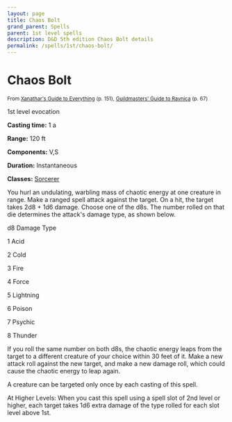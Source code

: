 ```yaml
---
layout: page
title: Chaos Bolt
grand_parent: Spells
parent: 1st level spells 
description: D&D 5th edition Chaos Bolt details
permalink: /spells/1st/chaos-bolt/
---
```


# Chaos Bolt

<small>From <a target="_blank" href="https://dnd.wizards.com/products/tabletop-games/rpg-products/xanathars-guide-everything">Xanathar's Guide to Everything</a> (p. 151), <a target="_blank" href="https://dnd.wizards.com/products/tabletop-games/rpg-products/guildmasters-guide-ravnica">Guildmasters' Guide to Ravnica</a> (p. 67)</small>


1st level evocation

**Casting time:** 1 a

**Range:** 120 ft

**Components:** V,S 

**Duration:** Instantaneous

**Classes:** [Sorcerer](/classes/sorcerer/)

You hurl an undulating, warbling mass of chaotic energy at one creature in range. Make a ranged spell attack against the target. On a hit, the target takes 2d8 + 1d6 damage. Choose one of the d8s. The number rolled on that die determines the attack's damage type, as shown below.

d8	Damage Type

  1	Acid

  2	Cold

  3	Fire

  4	Force

  5	Lightning

  6	Poison

  7	Psychic

  8	Thunder

   If you roll the same number on both d8s, the chaotic energy leaps from the target to a different creature of your choice within 30 feet of it. Make a new attack roll against the new target, and make a new damage roll, which could cause the chaotic energy to leap again.

   A creature can be targeted only once by each casting of this spell.

   At Higher Levels: When you cast this spell using a spell slot of 2nd level or higher, each target takes 1d6 extra damage of the type rolled for each slot level above 1st.